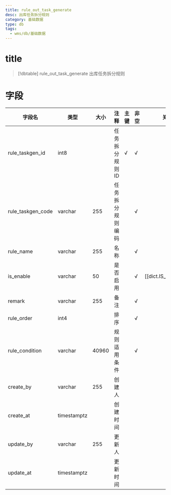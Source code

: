 ```yaml
---
title: rule_out_task_generate
desc: 出库任务拆分规则
category: 基础数据
type: db
tags:
  - wms/db/基础数据
---
```


# title
>[!dbtable] rule_out_task_generate
> 出库任务拆分规则

# 字段
| 字段名 | 类型 | 大小 | 注释 | 主键 | 非空 | 关联 |
| --- | --- | --- | --- | --- | --- | --- |
| rule_taskgen_id | int8 |  | 任务拆分规则ID | √ | √ |  |
| rule_taskgen_code | varchar | 255 | 任务拆分规则编码 |  | √ |  |
| rule_name | varchar | 255 | 名称 |  | √ |  |
| is_enable | varchar | 50 | 是否启用 |  | √ | [[dict.IS_ENABLE]] |
| remark | varchar | 255 | 备注 |  | √ |  |
| rule_order | int4 |  | 排序 |  | √ |  |
| rule_condition | varchar | 40960 | 规则适用条件 |  | √ |  |
| create_by | varchar | 255 | 创建人 |  |  |  |
| create_at | timestamptz |  | 创建时间 |  |  |  |
| update_by | varchar | 255 | 更新人 |  |  |  |
| update_at | timestamptz |  | 更新时间 |  |  |  |

